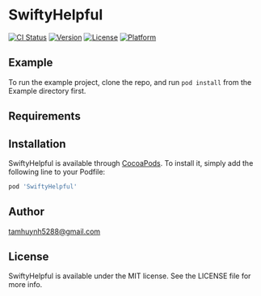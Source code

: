 # SwiftyHelpful

[![CI Status](https://img.shields.io/travis/tamhuynh5288@gmail.com/SwiftyHelpful.svg?style=flat)](https://travis-ci.org/tamhuynh5288@gmail.com/SwiftyHelpful)
[![Version](https://img.shields.io/cocoapods/v/SwiftyHelpful.svg?style=flat)](https://cocoapods.org/pods/SwiftyHelpful)
[![License](https://img.shields.io/cocoapods/l/SwiftyHelpful.svg?style=flat)](https://cocoapods.org/pods/SwiftyHelpful)
[![Platform](https://img.shields.io/cocoapods/p/SwiftyHelpful.svg?style=flat)](https://cocoapods.org/pods/SwiftyHelpful)

## Example

To run the example project, clone the repo, and run `pod install` from the Example directory first.

## Requirements

## Installation

SwiftyHelpful is available through [CocoaPods](https://cocoapods.org). To install
it, simply add the following line to your Podfile:

```ruby
pod 'SwiftyHelpful'
```

## Author

tamhuynh5288@gmail.com

## License

SwiftyHelpful is available under the MIT license. See the LICENSE file for more info.
